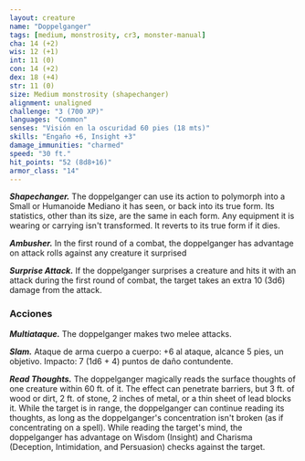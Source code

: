 ```yaml
---
layout: creature
name: "Doppelganger"
tags: [medium, monstrosity, cr3, monster-manual]
cha: 14 (+2)
wis: 12 (+1)
int: 11 (0)
con: 14 (+2)
dex: 18 (+4)
str: 11 (0)
size: Medium monstrosity (shapechanger)
alignment: unaligned
challenge: "3 (700 XP)"
languages: "Common"
senses: "Visión en la oscuridad 60 pies (18 mts)"
skills: "Engaño +6, Insight +3"
damage_immunities: "charmed"
speed: "30 ft."
hit_points: "52 (8d8+16)"
armor_class: "14"
---
```


***Shapechanger.*** The doppelganger can use its action to polymorph into a Small or Humanoide Mediano it has seen, or back into its true form. Its statistics, other than its size, are the same in each form. Any equipment it is wearing or carrying isn't transformed. It reverts to its true form if it dies.

***Ambusher.*** In the first round of a combat, the doppelganger has advantage on attack rolls against any creature it surprised

***Surprise Attack.*** If the doppelganger surprises a creature and hits it with an attack during the first round of combat, the target takes an extra 10 (3d6) damage from the attack.

### Acciones

***Multiataque.*** The doppelganger makes two melee attacks.

***Slam.*** Ataque de arma cuerpo a cuerpo: +6 al ataque, alcance 5 pies, un objetivo. Impacto: 7 (1d6 + 4) puntos de daño contundente.

***Read Thoughts.*** The doppelganger magically reads the surface thoughts of one creature within 60 ft. of it. The effect can penetrate barriers, but 3 ft. of wood or dirt, 2 ft. of stone, 2 inches of metal, or a thin sheet of lead blocks it. While the target is in range, the doppelganger can continue reading its thoughts, as long as the doppelganger's concentration isn't broken (as if concentrating on a spell). While reading the target's mind, the doppelganger has advantage on Wisdom (Insight) and Charisma (Deception, Intimidation, and Persuasion) checks against the target.